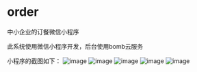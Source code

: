 # order
中小企业的订餐微信小程序

此系统使用微信小程序开发，后台使用bomb云服务

小程序的截图如下：
![image](https://github.com/xuexiangjys/order/blob/master/img/%E5%BE%AE%E4%BF%A1%E5%9B%BE%E7%89%87_20170807000515.jpg)
![image](https://github.com/xuexiangjys/order/blob/master/img/%E5%BE%AE%E4%BF%A1%E5%9B%BE%E7%89%87_20170807000533.jpg)
![image](https://github.com/xuexiangjys/order/blob/master/img/%E5%BE%AE%E4%BF%A1%E5%9B%BE%E7%89%87_20170807000539.jpg)
![image](https://github.com/xuexiangjys/order/blob/master/img/%E5%BE%AE%E4%BF%A1%E5%9B%BE%E7%89%87_20170807000544.jpg)
![image](https://github.com/xuexiangjys/order/blob/master/img/%E5%BE%AE%E4%BF%A1%E5%9B%BE%E7%89%87_20170807000549.jpg)
